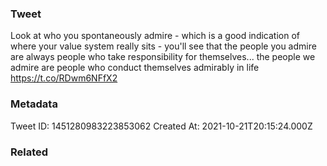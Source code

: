 ### Tweet
Look at who you spontaneously admire - which is a good indication of where your value system really sits - you'll see that the people you admire are always people who take responsibility for themselves... the people we admire are people who conduct themselves admirably in life https://t.co/RDwm6NFfX2

### Metadata
Tweet ID: 1451280983223853062
Created At: 2021-10-21T20:15:24.000Z

### Related

